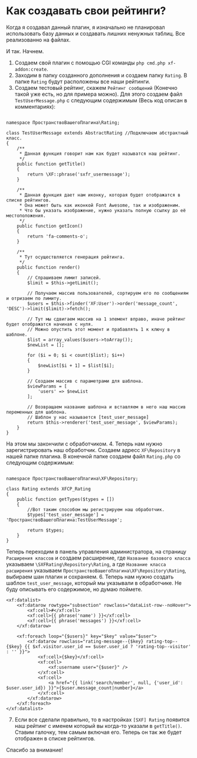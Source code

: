 # Как создавать свои рейтинги?

Когда я создавал данный плагин, я изначально не планировал использовать базу данных и создавать лишних ненужных таблиц. Все реализованно на файлах.

И так. Начнем.

1. Создаем свой плагин с помощью CGI команды `php cmd.php xf-addon:create`.
2. Заходим в папку созданного дополнения и создаем папку `Rating`. 
В папке `Rating` будут расположены все наши рейтинги.
3. Создаем тестовый рейтинг, скажем `Рейтинг сообщений` (Конечно такой уже есть, но для примера можно). Для этого создаем файл `TestUserMessage.php` с следующим содержимым (Весь код описан в комментариях):
```<?php

namespace ПространствоВашегоПлагина\Rating;

class TestUserMessage extends AbstractRating //Подключаем абстрактный класс.
{
	/**
	 * Данная функция говорит нам как будет называтся наш рейтинг.
	 */
	public function getTitle()
	{
		return \XF::phrase('sxfr_usermessage');
	}
	
	/**
	 * Данная функция дает нам иконку, которая будет отображатся в списке рейтингов.
	 * Она может быть как иконкой Font Awesome, так и изображеним.
	 * Что бы указать изображение, нужно указать полную ссылку до её местоположения.
	 */
	public function getIcon()
	{
		return 'fa-comments-o';
	}
	
	/**
	 * Тут осуществляется генерация рейтинга.
	 */
	public function render()
	{
		// Спрашиваем лимит записей.
		$limit = $this->getLimit();
		
		// Получаем массив пользователей, сортируем его по сообщениям и отризаем по лимиту.
		$users = $this->finder('XF:User')->order('message_count', 'DESC')->limit($limit)->fetch();
		
		// Тут мы сдвигаем массив на 1 элемент вправо, иначе рейтинг будет отображатся начиная с нуля.
		// Можно опустить этот момент и прабавлять 1 к ключу в шаблоне.
		$list = array_values($users->toArray());
		$newList = [];
		
		for ($i = 0; $i < count($list); $i++)
		{
			$newList[$i + 1] = $list[$i];
		}
		
		// Создаем массив с параметрами для шаблона.
		$viewParams = [
			'users' => $newList
		];
		
		// Возвращаем название шаблона и вставляем в него наш массив переменных для шаблона.
		// Шаблон у нас называется [test_user_message]
		return $this->renderer('test_user_message', $viewParams);
	}
}
```
На этом мы закончили с обработчиком.
4. Теперь нам нужно зарегистрировать наш обработчик. Создаем адресс `XF\Repository` в нашей папке плагина. В конечной папке создаем файл `Rating.php` со следующим содержимым:
```<?php

namespace ПространствоВашегоПлагина\XF\Repository;

class Rating extends XFCP_Rating
{
	public function getTypes($types = [])
	{
		//Вот таким способом мы регистрируем наш обработчик.
		$types['test_user_message'] = 'ПространствоВашегоПлагина:TestUserMessage';
		
		return $types;
	}
}
```
Теперь переходим в панель управления администратора, на страницу `Расширения классов` и создаем расширение, где `Название базового класса` указываем `\SXFRating\Repository\Rating`, а где `Название класса расширения` указываем `ПространствоВашегоПлагина\XF\Repository\Rating`, выбираем шан плагин и сохраняем.
6. Теперь нам нужно создать шаблон `test_user_message`, который мы указывали в обработчике. Не буду описывать его содержимое, но думаю поймете.
```
<xf:datalist>
	<xf:datarow rowtype="subsection" rowclass="dataList-row--noHover">
		<xf:cell>#</xf:cell>
		<xf:cell>{{ phrase('name') }}</xf:cell>
		<xf:cell>{{ phrase('messages') }}</xf:cell>
	</xf:datarow>
	
	<xf:foreach loop="{$users}" key="$key" value="$user">
		<xf:datarow rowclass="rating-message--{$key} rating-top--{$key} {{ $xf.visitor.user_id == $user.user_id ? 'rating-top--visitor' : '' }}">
			<xf:cell>{$key}</xf:cell>
			<xf:cell>
				<xf:username user="{$user}" />
			</xf:cell>
			<xf:cell>
				<a href="{{ link('search/member', null, {'user_id': $user.user_id}) }}">{$user.message_count|number}</a>
			</xf:cell>
		</xf:datarow>
	</xf:foreach>
</xf:datalist>
```
7. Если все сделали правильно, то в настройках `[SXF] Rating` появится наш рейтинг с именем который вы когда-то указали в `getTitle()`. Ставим галочку, тем самым включая его. Теперь он так же будет отображен в списке рейтингов.

Спасибо за внимание!